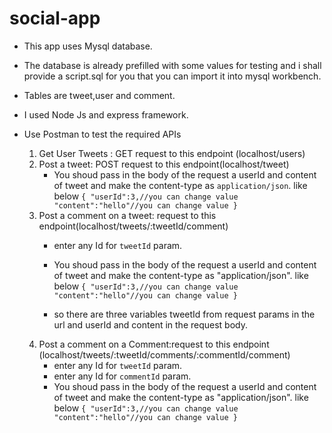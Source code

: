 # social-app

- This app uses Mysql database.
- The database is already prefilled with some values for testing and i shall provide a script.sql for you that you can import it into mysql workbench.
- Tables are tweet,user and comment.
- I used Node Js and express framework.
- Use Postman to test the required APIs

  1. Get User Tweets : GET request to this endpoint (localhost/users)
  2. Post a tweet: POST request to this endpoint(localhost/tweet)
     - You shoud pass in the body of the request a userId and content of tweet  and make the content-type as `application/json`. like below
      `{
         "userId":3,//you can change value
         "content":"hello"//you can change value
      }`
  3. Post a comment on a tweet: request to this endpoint(localhost/tweets/:tweetId/comment)
     - enter any Id for `tweetId` param.
     - You shoud pass in the body of the request a userId and content of tweet  and make the content-type as "application/json". like below
     `{
         "userId":3,//you can change value
         "content":"hello"//you can change value
      }`
      
     - so there are three variables tweetId from request params in the url and userId and content in the request body.  
  4. Post a comment on a Comment:request to this endpoint (localhost/tweets/:tweetId/comments/:commentId/comment)
     - enter any Id for `tweetId` param.
     - enter any Id for `commentId` param.
     - You shoud pass in the body of the request a userId and content of tweet  and make the content-type as "application/json". like below
     `{
         "userId":3,//you can change value
         "content":"hello"//you can change value
      }`
